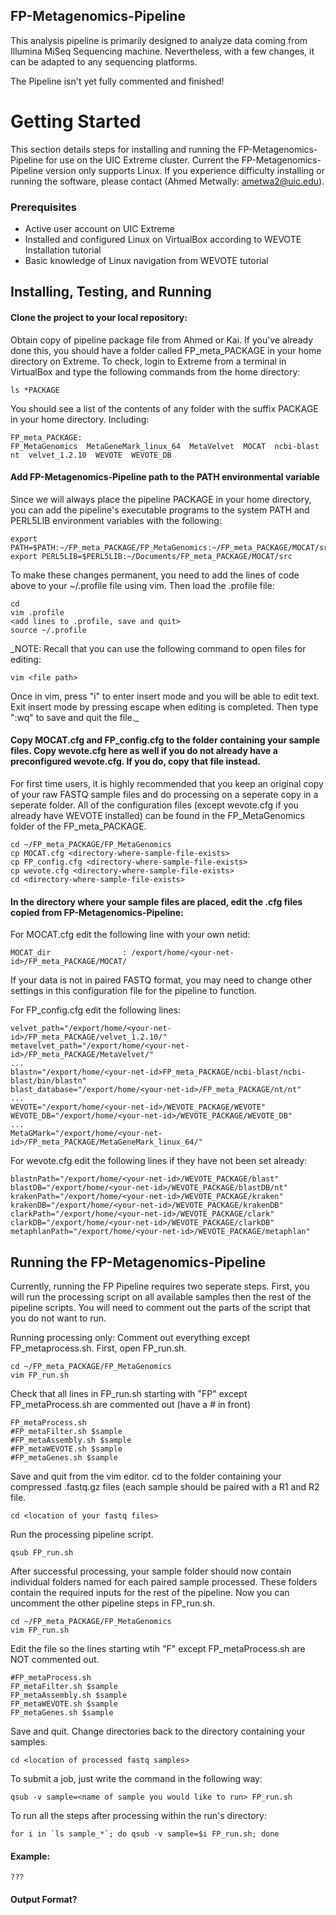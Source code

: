 ## FP-Metagenomics-Pipeline ##

This analysis pipeline is primarily designed to analyze data coming from Illumina MiSeq Sequencing machine. Nevertheless, with a few changes, it can be adapted to any sequencing platforms.

The Pipeline isn't yet fully commented and finished!

# Getting Started
This section details steps for installing and running the FP-Metagenomics-Pipeline for use on the UIC Extreme cluster. Current the FP-Metagenomics-Pipeline version only supports Linux. If you experience difficulty installing or running the software, please contact (Ahmed Metwally: ametwa2@uic.edu).

### Prerequisites
* Active user account on UIC Extreme
* Installed and configured Linux on VirtualBox according to WEVOTE Installation tutorial
* Basic knowledge of Linux navigation from WEVOTE tutorial

## Installing, Testing, and Running

#### Clone the project to your local repository:
Obtain copy of pipeline package file from Ahmed or Kai. If you've already done this, you should have a folder called FP_meta_PACKAGE in your home directory on Extreme. To check, login to Extreme from a terminal in VirtualBox and type the following commands from the home directory:
```
ls *PACKAGE
```

You should see a list of the contents of any folder with the suffix PACKAGE in your home directory. Including:
```
FP_meta_PACKAGE:
FP_MetaGenomics  MetaGeneMark_linux_64  MetaVelvet  MOCAT  ncbi-blast  nt  velvet_1.2.10  WEVOTE  WEVOTE_DB
```

#### Add FP-Metagenomics-Pipeline path to the PATH environmental variable
Since we will always place the pipeline PACKAGE in your home directory, you can add the pipeline's executable programs to the system PATH and PERL5LIB environment variables with the following:
```
export PATH=$PATH:~/FP_meta_PACKAGE/FP_MetaGenomics:~/FP_meta_PACKAGE/MOCAT/src
export PERL5LIB=$PERL5LIB:~/Documents/FP_meta_PACKAGE/MOCAT/src
```

To make these changes permanent, you need to add the lines of code above to your ~/.profile file using vim. Then load the .profile file:
```
cd
vim .profile
<add lines to .profile, save and quit>
source ~/.profile
```
_NOTE: Recall that you can use the following command to open files for editing:
```
vim <file path>
```
Once in vim, press "i" to enter insert mode and you will be able to edit text. Exit insert mode by pressing escape when editing is completed. Then type ":wq" to save and quit the file._

#### Copy MOCAT.cfg and FP_config.cfg to the folder containing your sample files. Copy wevote.cfg here as well if you do not already have a preconfigured wevote.cfg. If you do, copy that file instead.

For first time users, it is highly recommended that you keep an original copy of your raw FASTQ sample files and do processing on a seperate copy in a seperate folder. All of the configuration files (except wevote.cfg if you already have WEVOTE installed) can be found in the FP_MetaGenomics folder of the FP_meta_PACKAGE.
```
cd ~/FP_meta_PACKAGE/FP_MetaGenomics
cp MOCAT.cfg <directory-where-sample-file-exists>
cp FP_config.cfg <directory-where-sample-file-exists>
cp wevote.cfg <directory-where-sample-file-exists>
cd <directory-where-sample-file-exists>
```

#### In the directory where your sample files are placed, edit the .cfg files copied from FP-Metagenomics-Pipeline:
For MOCAT.cfg edit the following line with your own netid:
```
MOCAT_dir                : /export/home/<your-net-id>/FP_meta_PACKAGE/MOCAT/
```

If your data is not in paired FASTQ format, you may need to change other settings in this configuration file for the pipeline to function.

For FP_config.cfg edit the following lines:
```
velvet_path="/export/home/<your-net-id>/FP_meta_PACKAGE/velvet_1.2.10/"
metavelvet_path="/export/home/<your-net-id>/FP_meta_PACKAGE/MetaVelvet/"
...
blastn="/export/home/<your-net-id>FP_meta_PACKAGE/ncbi-blast/ncbi-blast/bin/blastn"
blast_database="/export/home/<your-net-id>/FP_meta_PACKAGE/nt/nt"
...
WEVOTE="/export/home/<your-net-id>/WEVOTE_PACKAGE/WEVOTE"
WEVOTE_DB="/export/home/<your-net-id>/WEVOTE_PACKAGE/WEVOTE_DB"
...
MetaGMark="/export/home/<your-net-id>/FP_meta_PACKAGE/MetaGeneMark_linux_64/"
```

For wevote.cfg edit the following lines if they have not been set already:
```
blastnPath="/export/home/<your-net-id>/WEVOTE_PACKAGE/blast"
blastDB="/export/home/<your-net-id>/WEVOTE_PACKAGE/blastDB/nt"
krakenPath="/export/home/<your-net-id>/WEVOTE_PACKAGE/kraken"
krakenDB="/export/home/<your-net-id>/WEVOTE_PACKAGE/krakenDB"
clarkPath="/export/home/<your-net-id>/WEVOTE_PACKAGE/clark"
clarkDB="/export/home/<your-net-id>/WEVOTE_PACKAGE/clarkDB"
metaphlanPath="/export/home/<your-net-id>/WEVOTE_PACKAGE/metaphlan"
```

## Running the FP-Metagenomics-Pipeline
Currently, running the FP Pipeline requires two seperate steps. First, you will run the processing script on all available samples then the rest of the pipeline scripts. You will need to comment out the parts of the script that you do not want to run. 

Running processing only: Comment out everything except FP_metaprocess.sh. First, open FP_run.sh.
```
cd ~/FP_meta_PACKAGE/FP_MetaGenomics
vim FP_run.sh
```

Check that all lines in FP_run.sh starting with "FP" except FP_metaProcess.sh are commented out (have a # in front)
```
FP_metaProcess.sh
#FP_metaFilter.sh $sample
#FP_metaAssembly.sh $sample
#FP_metaWEVOTE.sh $sample
#FP_metaGenes.sh $sample
```

Save and quit from the vim editor. cd to the folder containing your compressed .fastq.gz files (each sample should be paired with a R1 and R2 file.
```
cd <location of your fastq files>
```

Run the processing pipeline script.
```
qsub FP_run.sh
```

After successful processing, your sample folder should now contain individual folders named for each paired sample processed. These folders contain the required inputs for the rest of the pipeline. Now you can uncomment the other pipeline steps in FP_run.sh.
```
cd ~/FP_meta_PACKAGE/FP_MetaGenomics
vim FP_run.sh
```

Edit the file so the lines starting wtih "F" except FP_metaProcess.sh are NOT commented out.
```
#FP_metaProcess.sh
FP_metaFilter.sh $sample
FP_metaAssembly.sh $sample
FP_metaWEVOTE.sh $sample
FP_metaGenes.sh $sample
```

Save and quit. Change directories back to the directory containing your samples.
```
cd <location of processed fastq samples>
```

To submit a job, just write the command in the following way:
```
qsub -v sample=<name of sample you would like to run> FP_run.sh
```

To run all the steps after processing within the run's directory:
```
for i in `ls sample_*`; do qsub -v sample=$i FP_run.sh; done
```

#### Example:
```
???
```

#### Output Format?


